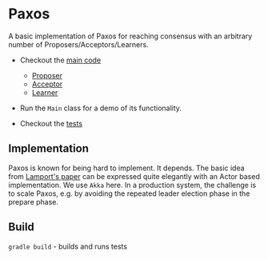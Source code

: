 Paxos
=====

A basic implementation of Paxos for reaching consensus with an arbitrary number
of Proposers/Acceptors/Learners.

- Checkout the [main code](src/main/java/com/maximilianmichels/paxos)
    - [Proposer](src/main/java/com/maximilianmichels/paxos/Proposer.java)
    - [Acceptor](src/main/java/com/maximilianmichels/paxos/Acceptor.java)
    - [Learner](src/main/java/com/maximilianmichels/paxos/Learner.java)

- Run the `Main` class for a demo of its functionality.

- Checkout the [tests](src/test/java/com/maximilianmichels/paxos)

Implementation
--------------

Paxos is known for being hard to implement. It depends. The basic idea
from
[Lamport's paper](http://lamport.azurewebsites.net/pubs/pubs.html#lamport-paxos)
can be expressed quite elegantly with an Actor based implementation. We use
`Akka` here. In a production system, the challenge is to scale Paxos, e.g. by avoiding
the repeated leader election phase in the prepare phase.

Build
-----

`gradle build` - builds and runs tests


